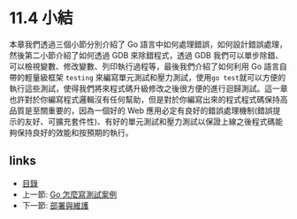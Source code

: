 # 11.4 小結
本章我們透過三個小節分別介紹了 Go 語言中如何處理錯誤，如何設計錯誤處理，然後第二小節介紹了如何透過 GDB 來除錯程式，透過 GDB 我們可以單步除錯、可以檢視變數、修改變數、列印執行過程等，最後我們介紹了如何利用 Go 語言自帶的輕量級框架 `testing` 來編寫單元測試和壓力測試，使用`go test`就可以方便的執行這些測試，使得我們將來程式碼升級修改之後很方便的進行迴歸測試。這一章也許對於你編寫程式邏輯沒有任何幫助，但是對於你編寫出來的程式程式碼保持高品質是至關重要的，因為一個好的 Web 應用必定有良好的錯誤處理機制(錯誤提示的友好、可擴充套件性)、有好的單元測試和壓力測試以保證上線之後程式碼能夠保持良好的效能和按預期的執行。

## links
   * [目錄](<preface.md>)
   * 上一節: [Go 怎麼寫測試案例](<11.3.md>)
   * 下一節: [部署與維護](<12.0.md>)